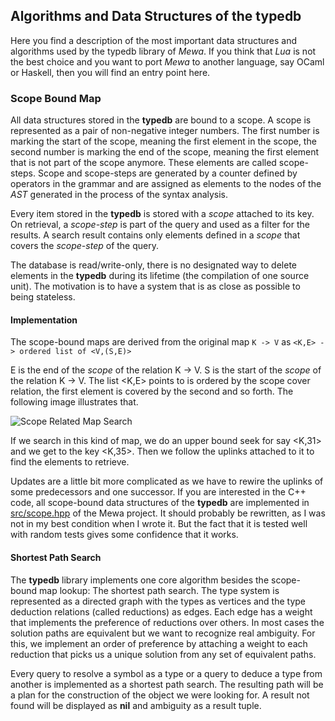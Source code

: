 ## Algorithms and Data Structures of the typedb

Here you find a description of the most important data structures and algorithms used by the typedb library of _Mewa_.
If you think that _Lua_ is not the best choice and you want to port _Mewa_ to another language, say OCaml or Haskell, then you will find an entry point here.

### Scope Bound Map

All data structures stored in the **typedb** are bound to a scope. A scope is represented as a pair of non-negative integer numbers. The first number is marking the start of the scope, meaning the first element in the scope, the second number is marking the end of the scope, meaning the first element that is not part of the scope anymore. These elements are called scope-steps. Scope and scope-steps are generated by a counter defined by operators in the grammar and are assigned as elements to the nodes of the _AST_ generated in the process of the syntax analysis.

Every item stored in the **typedb** is stored with a _scope_ attached to its key. On retrieval, a _scope-step_ is part of the query and used as a filter for the results.
A search result contains only elements defined in a _scope_ that covers the _scope-step_ of the query.

The database is read/write-only, there is no designated way to delete elements in the **typedb** during its lifetime (the compilation of one source unit).
The motivation is to have a system that is as close as possible to being stateless.

#### Implementation

The scope-bound maps are derived from the original map
```K -> V```
as
```<K,E> -> ordered list of <V,(S,E)>```

E is the end of the _scope_ of the relation K -> V.
S is the start of the _scope_ of the relation K -> V.
The list <K,E> points to is ordered by the scope cover relation, the first element is covered by the second and so forth.
The following image illustrates that.

![Scope Related Map Search](scope.jpg)

If we search in this kind of map, we do an upper bound seek for say <K,31> and we get to the key <K,35>. Then we follow the uplinks attached to it to find the elements to retrieve.

Updates are a little bit more complicated as we have to rewire the uplinks of some predecessors and one successor. If you are interested in the C++ code, all scope-bound data structures of the **typedb** are implemented in [src/scope.hpp](../src/scope.hpp) of the Mewa project. It should probably be rewritten, as I was not in my best condition when I wrote it. But the fact that it is tested well with random tests gives some confidence that it works.

#### Shortest Path Search

The **typedb** library implements one core algorithm besides the scope-bound map lookup: The shortest path search.
The type system is represented as a directed graph with the types as vertices and the type deduction relations (called reductions) as edges.
Each edge has a weight that implements the preference of reductions over others. In most cases the solution paths are equivalent but we want to recognize real ambiguity. For this, we implement an order of preference by attaching a weight to each reduction that picks us a unique solution from any set of equivalent paths.

Every query to resolve a symbol as a type or a query to deduce a type from another is implemented as a shortest path search.
The resulting path will be a plan for the construction of the object we were looking for. A result not found will be displayed as **nil** and ambiguity as a result tuple.

